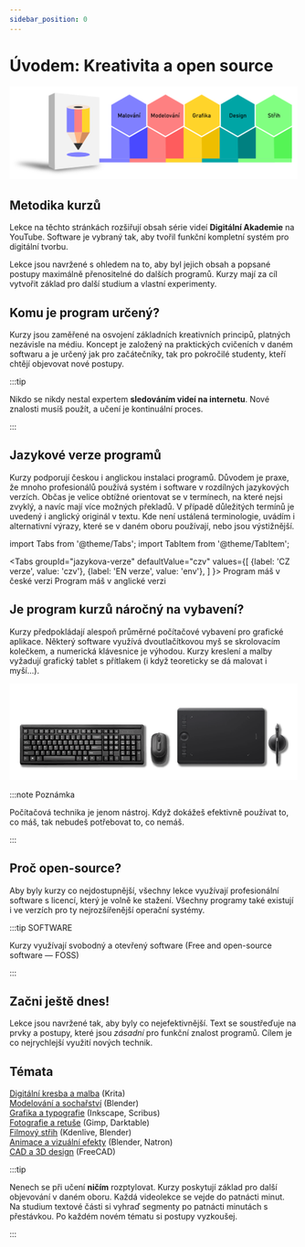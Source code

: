 ```yaml
---
sidebar_position: 0
---
```


# Úvodem: Kreativita a open source
![image](./img/akademieprehled2.svg)
## Metodika kurzů

Lekce na těchto stránkách rozšiřují obsah série videí **Digitální Akademie** na YouTube. Software je vybraný tak, aby tvořil funkční kompletní systém pro digitální tvorbu.

Lekce jsou navržené s ohledem na to, aby byl jejich obsah a popsané postupy maximálně přenositelné do dalších programů. Kurzy mají za cíl vytvořit základ pro další studium a vlastní experimenty.     

## Komu je program určený?

Kurzy jsou zaměřené na osvojení základních kreativních principů, platných nezávisle na médiu. Koncept je založený na praktických cvičeních v daném softwaru a je určený jak pro začátečníky, tak pro pokročilé studenty, kteří chtějí objevovat nové postupy.

:::tip

Nikdo se nikdy nestal expertem **sledováním videí na internetu**. Nové znalosti musíš použít, a učení je kontinuální proces.

:::

## Jazykové verze programů
Kurzy podporují českou i anglickou instalaci programů. Důvodem je praxe, že mnoho profesionálů používá systém i software v rozdílných jazykových verzích. Občas je velice obtížné orientovat se v termínech, na které nejsi zvyklý, a navíc mají více možných překladů. V případě důležitých termínů je uvedený i anglický originál v textu. Kde není ustálená terminologie, uvádím i alternativní výrazy, které se v daném oboru používají, nebo jsou výstižnější.

import Tabs from '@theme/Tabs';
import TabItem from '@theme/TabItem';

<Tabs
  groupId="jazykova-verze"
  defaultValue="czv"
  values={[
    {label: 'CZ verze', value: 'czv'},
    {label: 'EN verze', value: 'env'},
  ]
}>
<TabItem value="czv">Program máš v české verzi</TabItem>
<TabItem value="env">Program máš v anglické verzi</TabItem>
</Tabs>

## Je program kurzů náročný na vybavení?

Kurzy předpokládají alespoň průměrné počítačové vybavení pro grafické aplikace. Některý software využívá dvoutlačítkovou myš se skrolovacím kolečkem, a numerická klávesnice je výhodou. Kurzy kreslení a malby vyžadují grafický tablet s přítlakem (i když teoreticky se dá malovat i myší...).

![image](./img/akademie-vybaveni.png)

:::note Poznámka

 Počítačová technika je jenom nástroj. Když dokážeš efektivně používat to, co máš, tak nebudeš potřebovat to, co nemáš.

:::

## Proč open-source?

Aby byly kurzy co nejdostupnější, všechny lekce využívají profesionální software s licencí, který je volně ke stažení. Všechny programy také existují i ve verzích pro ty nejrozšířenější operační systémy.

:::tip SOFTWARE

Kurzy využívají svobodný a otevřený software (Free and open-source software &mdash; FOSS)

:::
## Začni ještě dnes!
Lekce jsou navržené tak, aby byly co nejefektivnější. Text se soustřeďuje na prvky a postupy, které jsou *zásadní* pro funkční znalost programů. Cílem je co nejrychlejší využití nových technik.

## Témata

[Digitální kresba a malba](01digitalnimalba/kresba-a-malba) (Krita)  
[Modelování a sochařství](02modelovani/3D-modelovani) (Blender)  
[Grafika a typografie](03grafika/grafika) (Inkscape, Scribus)  
[Fotografie a retuše](04foto/foto) (Gimp, Darktable)  
[Filmový střih](05film/film) (Kdenlive, Blender)  
[Animace a vizuální efekty](06animace/animace) (Blender, Natron)  
[CAD a 3D design](07cad/cad) (FreeCAD)

:::tip

Nenech se při učení **ničím** rozptylovat. Kurzy poskytují základ pro další objevování v daném oboru. Každá videolekce se vejde do patnácti minut. Na studium textové části si vyhraď segmenty po patnácti minutách s přestávkou. Po každém novém tématu si postupy vyzkoušej.

:::
